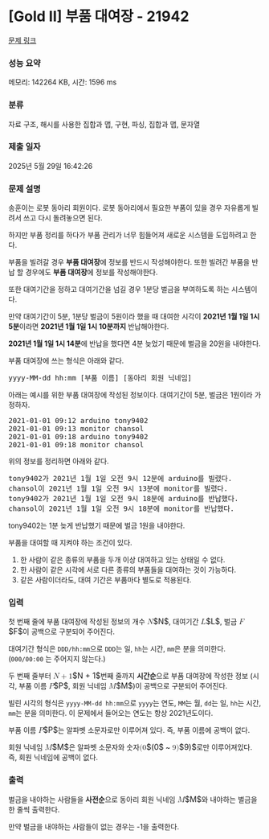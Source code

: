 # [Gold II] 부품 대여장 - 21942 

[문제 링크](https://www.acmicpc.net/problem/21942) 

### 성능 요약

메모리: 142264 KB, 시간: 1596 ms

### 분류

자료 구조, 해시를 사용한 집합과 맵, 구현, 파싱, 집합과 맵, 문자열

### 제출 일자

2025년 5월 29일 16:42:26

### 문제 설명

<p>송훈이는 로봇 동아리 회원이다. 로봇 동아리에서 필요한 부품이 있을 경우 자유롭게 빌려서 쓰고 다시 돌려놓으면 된다.</p>

<p>하지만 부품 정리를 하다가 부품 관리가 너무 힘들어져 새로운 시스템을 도입하려고 한다.</p>

<p>부품을 빌려갈 경우 <strong>부품 대여장</strong>에 정보를 반드시 작성해야한다. 또한 빌려간 부품을 반납 할 경우에도 <strong>부품 대여장</strong>에 정보를 작성해야한다.</p>

<p>또한 대여기간을 정하고 대여기간을 넘길 경우 1분당 벌금을 부여하도록 하는 시스템이다.</p>

<p>만약 대여기간이 5분, 1분당 벌금이 5원이라 했을 때 대여한 시각이 <strong>2021년 1월 1일 1시 5분</strong>이라면 <strong>2021년 1월 1일 1시 10분까지</strong> 반납해야한다.</p>

<p><strong>2021년 1월 1일 1시 14분</strong>에 반납을 했다면 4분 늦었기 때문에 벌금을 20원을 내야한다.</p>

<p>부품 대여장에 쓰는 형식은 아래와 같다.</p>

<pre>yyyy-MM-dd hh:mm [부품 이름] [동아리 회원 닉네임]</pre>

<p>아래는 예시를 위한 부품 대여장에 작성된 정보이다. 대여기간이 5분, 벌금은 1원이라 가정하자.</p>

<pre>2021-01-01 09:12 arduino tony9402
2021-01-01 09:13 monitor chansol
2021-01-01 09:18 arduino tony9402
2021-01-01 09:18 monitor chansol</pre>

<p>위의 정보를 정리하면 아래와 같다.</p>

<pre>tony9402가 2021년 1월 1일 오전 9시 12분에 arduino를 빌렸다.
chansol이 2021년 1월 1일 오전 9시 13분에 monitor를 빌렸다.
tony9402가 2021년 1월 1일 오전 9시 18분에 arduino를 반납했다.
chansol이 2021년 1월 1일 오전 9시 18분에 monitor를 반납했다.</pre>

<p>tony9402는 1분 늦게 반납했기 때문에 벌금 1원을 내야한다.</p>

<p>부품을 대여할 때 지켜야 하는 조건이 있다.</p>

<ol>
	<li>한 사람이 같은 종류의 부품을 두개 이상 대여하고 있는 상태일 수 없다.</li>
	<li>한 사람이 같은 시각에 서로 다른 종류의 부품들을 대여하는 것이 가능하다.</li>
	<li>같은 사람이더라도, 대여 기간은 부품마다 별도로 적용된다.</li>
</ol>

### 입력 

 <p>첫 번째 줄에 부품 대여장에 작성된 정보의 개수 <mjx-container class="MathJax" jax="CHTML" style="font-size: 109%; position: relative;"><mjx-math class="MJX-TEX" aria-hidden="true"><mjx-mi class="mjx-i"><mjx-c class="mjx-c1D441 TEX-I"></mjx-c></mjx-mi></mjx-math><mjx-assistive-mml unselectable="on" display="inline"><math xmlns="http://www.w3.org/1998/Math/MathML"><mi>N</mi></math></mjx-assistive-mml><span aria-hidden="true" class="no-mathjax mjx-copytext">$N$</span></mjx-container>, 대여기간 <mjx-container class="MathJax" jax="CHTML" style="font-size: 109%; position: relative;"><mjx-math class="MJX-TEX" aria-hidden="true"><mjx-mi class="mjx-i"><mjx-c class="mjx-c1D43F TEX-I"></mjx-c></mjx-mi></mjx-math><mjx-assistive-mml unselectable="on" display="inline"><math xmlns="http://www.w3.org/1998/Math/MathML"><mi>L</mi></math></mjx-assistive-mml><span aria-hidden="true" class="no-mathjax mjx-copytext">$L$</span></mjx-container>, 벌금 <mjx-container class="MathJax" jax="CHTML" style="font-size: 109%; position: relative;"><mjx-math class="MJX-TEX" aria-hidden="true"><mjx-mi class="mjx-i"><mjx-c class="mjx-c1D439 TEX-I"></mjx-c></mjx-mi></mjx-math><mjx-assistive-mml unselectable="on" display="inline"><math xmlns="http://www.w3.org/1998/Math/MathML"><mi>F</mi></math></mjx-assistive-mml><span aria-hidden="true" class="no-mathjax mjx-copytext">$F$</span></mjx-container>이 공백으로 구분되어 주어진다.</p>

<p>대여기간 형식은 <code>DDD/hh:mm</code>으로 <code>DDD</code>는 일, <code>hh</code>는 시간, <code>mm</code>은 분을 의미한다. (<code>000/00:00</code> 는 주어지지 않는다.)</p>

<p>두 번째 줄부터 <mjx-container class="MathJax" jax="CHTML" style="font-size: 109%; position: relative;"><mjx-math class="MJX-TEX" aria-hidden="true"><mjx-mi class="mjx-i"><mjx-c class="mjx-c1D441 TEX-I"></mjx-c></mjx-mi><mjx-mo class="mjx-n" space="3"><mjx-c class="mjx-c2B"></mjx-c></mjx-mo><mjx-mn class="mjx-n" space="3"><mjx-c class="mjx-c31"></mjx-c></mjx-mn></mjx-math><mjx-assistive-mml unselectable="on" display="inline"><math xmlns="http://www.w3.org/1998/Math/MathML"><mi>N</mi><mo>+</mo><mn>1</mn></math></mjx-assistive-mml><span aria-hidden="true" class="no-mathjax mjx-copytext">$N + 1$</span></mjx-container>번째 줄까지 <strong>시간순</strong>으로 부품 대여장에 작성한 정보 (시각, 부품 이름 <mjx-container class="MathJax" jax="CHTML" style="font-size: 109%; position: relative;"><mjx-math class="MJX-TEX" aria-hidden="true"><mjx-mi class="mjx-i"><mjx-c class="mjx-c1D443 TEX-I"></mjx-c></mjx-mi></mjx-math><mjx-assistive-mml unselectable="on" display="inline"><math xmlns="http://www.w3.org/1998/Math/MathML"><mi>P</mi></math></mjx-assistive-mml><span aria-hidden="true" class="no-mathjax mjx-copytext">$P$</span></mjx-container>, 회원 닉네임 <mjx-container class="MathJax" jax="CHTML" style="font-size: 109%; position: relative;"><mjx-math class="MJX-TEX" aria-hidden="true"><mjx-mi class="mjx-i"><mjx-c class="mjx-c1D440 TEX-I"></mjx-c></mjx-mi></mjx-math><mjx-assistive-mml unselectable="on" display="inline"><math xmlns="http://www.w3.org/1998/Math/MathML"><mi>M</mi></math></mjx-assistive-mml><span aria-hidden="true" class="no-mathjax mjx-copytext">$M$</span></mjx-container>)이 공백으로 구분되어 주어진다.</p>

<p>빌린 시각의 형식은 <code>yyyy-MM-dd hh:mm</code>으로 <code>yyyy</code>는 연도, <code>MM</code>는 월, <code>dd</code>는 일, <code>hh</code>는 시간, <code>mm</code>는 분을 의미한다. 이 문제에서 들어오는 연도는 항상 2021년도이다.</p>

<p>부품 이름 <mjx-container class="MathJax" jax="CHTML" style="font-size: 109%; position: relative;"><mjx-math class="MJX-TEX" aria-hidden="true"><mjx-mi class="mjx-i"><mjx-c class="mjx-c1D443 TEX-I"></mjx-c></mjx-mi></mjx-math><mjx-assistive-mml unselectable="on" display="inline"><math xmlns="http://www.w3.org/1998/Math/MathML"><mi>P</mi></math></mjx-assistive-mml><span aria-hidden="true" class="no-mathjax mjx-copytext">$P$</span></mjx-container>는 알파벳 소문자로만 이루어져 있다. 즉, 부품 이름에 공백이 없다.</p>

<p>회원 닉네임 <mjx-container class="MathJax" jax="CHTML" style="font-size: 109%; position: relative;"><mjx-math class="MJX-TEX" aria-hidden="true"><mjx-mi class="mjx-i"><mjx-c class="mjx-c1D440 TEX-I"></mjx-c></mjx-mi></mjx-math><mjx-assistive-mml unselectable="on" display="inline"><math xmlns="http://www.w3.org/1998/Math/MathML"><mi>M</mi></math></mjx-assistive-mml><span aria-hidden="true" class="no-mathjax mjx-copytext">$M$</span></mjx-container>은 알파벳 소문자와 숫자<mjx-container class="MathJax" jax="CHTML" style="font-size: 109%; position: relative;"><mjx-math class="MJX-TEX" aria-hidden="true"><mjx-mo class="mjx-n"><mjx-c class="mjx-c28"></mjx-c></mjx-mo><mjx-mn class="mjx-n"><mjx-c class="mjx-c30"></mjx-c></mjx-mn></mjx-math><mjx-assistive-mml unselectable="on" display="inline"><math xmlns="http://www.w3.org/1998/Math/MathML"><mo stretchy="false">(</mo><mn>0</mn></math></mjx-assistive-mml><span aria-hidden="true" class="no-mathjax mjx-copytext">$(0$</span></mjx-container> ~ <mjx-container class="MathJax" jax="CHTML" style="font-size: 109%; position: relative;"><mjx-math class="MJX-TEX" aria-hidden="true"><mjx-mn class="mjx-n"><mjx-c class="mjx-c39"></mjx-c></mjx-mn><mjx-mo class="mjx-n"><mjx-c class="mjx-c29"></mjx-c></mjx-mo></mjx-math><mjx-assistive-mml unselectable="on" display="inline"><math xmlns="http://www.w3.org/1998/Math/MathML"><mn>9</mn><mo stretchy="false">)</mo></math></mjx-assistive-mml><span aria-hidden="true" class="no-mathjax mjx-copytext">$9)$</span></mjx-container>로만 이루어져있다. 즉, 회원 닉네임에 공백이 없다.</p>

### 출력 

 <p>벌금을 내야하는 사람들을 <strong>사전순</strong>으로 동아리 회원 닉네임 <mjx-container class="MathJax" jax="CHTML" style="font-size: 109%; position: relative;"><mjx-math class="MJX-TEX" aria-hidden="true"><mjx-mi class="mjx-i"><mjx-c class="mjx-c1D440 TEX-I"></mjx-c></mjx-mi></mjx-math><mjx-assistive-mml unselectable="on" display="inline"><math xmlns="http://www.w3.org/1998/Math/MathML"><mi>M</mi></math></mjx-assistive-mml><span aria-hidden="true" class="no-mathjax mjx-copytext">$M$</span></mjx-container>와 내야하는 벌금을 한 줄씩 출력한다.</p>

<p>만약 벌금을 내야하는 사람들이 없는 경우는 -1을 출력한다.</p>

